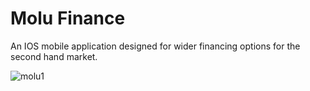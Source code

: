 # Molu Finance


An IOS mobile application designed for wider financing options for the second hand market.



![molu1](https://github.com/user-attachments/assets/eb08779b-4476-479a-9ae3-e9cc18ee5bae)

